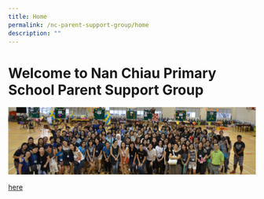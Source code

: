 ```yaml
---
title: Home
permalink: /nc-parent-support-group/home
description: ""
---
```

# Welcome to Nan Chiau Primary School Parent Support Group

![NCPS PSG](/images/NCPS%20PSG.png)

[here](/files/ncps_psg_virtual_orientation_2020_updatedv1.pdf)